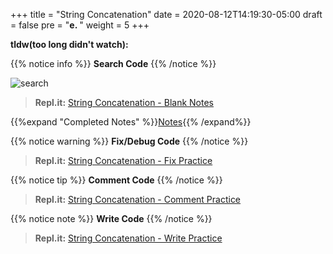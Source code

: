 +++
title = "String Concatenation"
date = 2020-08-12T14:19:30-05:00
draft = false
pre = "<b>e. </b>"
weight = 5
+++

**tldw(too long didn't watch):**

{{% notice info %}}
**Search Code**
{{% /notice %}}

![search](https://media.giphy.com/media/iDfZ8CoNMrvJ9fpFvO/giphy.gif)

>**Repl.it:**
[String Concatenation - Blank Notes](https://repl.it/@CodeWithGamez/stringconcatenationblanknotes)

{{%expand "Completed Notes" %}}[Notes](https://repl.it/){{% /expand%}}

{{% notice warning %}}
**Fix/Debug Code**
{{% /notice %}}

>**Repl.it:**
[String Concatenation - Fix Practice](https://repl.it/@CodeWithGamez/stringconcatenationfix)

{{% notice tip %}}
**Comment Code**
{{% /notice %}}

>**Repl.it:**
[String Concatenation - Comment Practice](https://repl.it/@CodeWithGamez/stringconcatenationcomment)

{{% notice note %}}
**Write Code**
{{% /notice %}}

>**Repl.it:**
[String Concatenation - Write Practice](https://repl.it/@CodeWithGamez/stringconcatenationwrite)